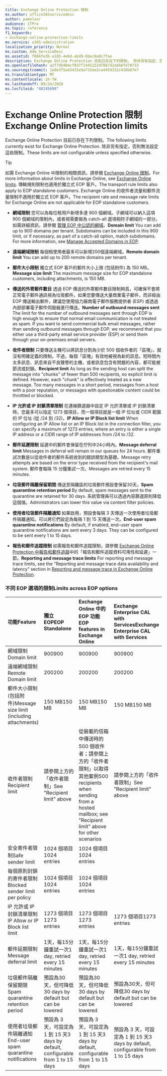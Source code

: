 ```yaml
---
title: Exchange Online Protection 限制
ms.author: office365servicedesc
author: pamelaar
audience: ITPro
ms.topic: reference
f1_keywords:
- exchange-online-protection-limits
ms.service: o365-administration
localization_priority: Normal
ms.custom: Adm_ServiceDesc
ms.assetid: f866fe3b-a183-4e6d-abd9-bbec0a0c7fae
description: Exchange Online Protection 目前已存在下列限制。 除非另有指定，否則無法設定這些限制。
ms.openlocfilehash: a2f7db904cf837f1441222d7867d2abb6fd70733
ms.sourcegitcommit: 1e0e3f5a43431e9a732ee2ca4459332c410b07e7
ms.translationtype: MT
ms.contentlocale: zh-TW
ms.lasthandoff: 09/24/2020
ms.locfileid: "48245698"
---
```

# <a name="exchange-online-protection-limits"></a><span data-ttu-id="f249b-104">Exchange Online Protection 限制</span><span class="sxs-lookup"><span data-stu-id="f249b-104">Exchange Online Protection limits</span></span>

<span data-ttu-id="f249b-105">Exchange Online Protection 目前已存在下列限制。</span><span class="sxs-lookup"><span data-stu-id="f249b-105">The following limits currently exist for Exchange Online Protection.</span></span> <span data-ttu-id="f249b-106">除非另有指定，否則無法設定這些限制。</span><span class="sxs-lookup"><span data-stu-id="f249b-106">These limits are not configurable unless specified otherwise.</span></span> 
  
> [!TIP]
> <span data-ttu-id="f249b-107">如需 Exchange Online 中限制的相關資訊，請參閱 [Exchange Online 限制](../exchange-online-service-description/exchange-online-limits.md)。</span><span class="sxs-lookup"><span data-stu-id="f249b-107">For more information about limits in Exchange Online, see [Exchange Online limits](../exchange-online-service-description/exchange-online-limits.md).</span></span> <span data-ttu-id="f249b-108">傳輸規則限制也適用於獨立式 EOP 客戶。</span><span class="sxs-lookup"><span data-stu-id="f249b-108">The transport rule limits also apply to EOP standalone customers.</span></span> <span data-ttu-id="f249b-109">Exchange Online 的收件者流量和郵件流量限制不適用於獨立式 EOP 客戶。</span><span class="sxs-lookup"><span data-stu-id="f249b-109">The recipient rate and message rate limits for Exchange Online are not applicable for EOP standalone customers.</span></span> 
  
- <span data-ttu-id="f249b-p104">**網域限制** 您可以為每位租用戶新增多達 900 個網域。子網域可以納入這項 900 個網域的限制內，或者視需要做為 catch-all 選項相符子網域的一部分。如需詳細資訊，請參閱 [管理 EOP 中公認的網域](https://go.microsoft.com/fwlink/p/?LinkId=282239)。</span><span class="sxs-lookup"><span data-stu-id="f249b-p104">**Domain limit** You can add up to 900 domains per tenant. Subdomains can be included in this 900 limit, or if necessary, as part of a catch-all option, match subdomains. For more information, see [Manage Accepted Domains in EOP](https://go.microsoft.com/fwlink/p/?LinkId=282239).</span></span>

- <span data-ttu-id="f249b-113">**遠端網域限制** 每個租使用者最多可以新增200個遠端網域。</span><span class="sxs-lookup"><span data-stu-id="f249b-113">**Remote domain limit** You can add up to 200 remote domains per tenant.</span></span>
    
- <span data-ttu-id="f249b-114">**郵件大小限制** 獨立式 EOP 客戶的郵件大小上限 (包括附件) 為 150 MB。</span><span class="sxs-lookup"><span data-stu-id="f249b-114">**Message size limit** The maximum message size for EOP standalone customers, including attachments, is 150 MB.</span></span> 
    
- <span data-ttu-id="f249b-p105">**傳送的外寄郵件數目** 透過 EOP 傳送的外寄郵件數目限制夠高，可確保不會將正常電子郵件通訊視為垃圾郵件。如果您要傳送大量商業電子郵件，而非經由 EOP 傳送輸出郵件，建議您使用協力廠商電子郵件服務提供者 (ESP) 或透過內部部署電子郵件伺服器進行傳送。</span><span class="sxs-lookup"><span data-stu-id="f249b-p105">**Number of outbound messages sent** The limit for the number of outbound messages sent through EOP is high enough to ensure that normal email communication is not treated as spam. If you want to send commercial bulk email messages, rather than sending outbound messages through EOP, we recommend that you either use a third-party email service provider (ESP) or send them through your on-premises email servers.</span></span> 
    
- <span data-ttu-id="f249b-p106">**收件者限制** 只要傳送主機可以將訊息分割為少於 500 個收件者的「區塊」，就沒有明確定義的限制。不過，每個「區塊」有效地被視為新的訊息。短時間內太多訊息、訊息來自不良聲譽的主機，或者訊息包含有問題的內容，都可能被節流或封鎖。</span><span class="sxs-lookup"><span data-stu-id="f249b-p106">**Recipient limit** As long as the sending host can split the message into "chunks" of fewer than 500 recipients, no explicit limit is defined. However, each "chunk" is effectively treated as a new message. Too many messages in a short period, messages from a host with a poor reputation, or messages with questionable content could be throttled or blocked.</span></span> 
    
- <span data-ttu-id="f249b-120">**IP 允許或 IP 封鎖清單限制** 在連線篩選器中設定 IP 允許清單或 IP 封鎖清單時，您最多可以指定 1273 個項目，而一個項目就是一個 IP 位址或 CIDR 範圍的 IP 位址 (從 /24 到 /32)。</span><span class="sxs-lookup"><span data-stu-id="f249b-120">**IP Allow or IP Block list limit** When configuring an IP Allow list or an IP Block list in the connection filter, you can specify a maximum of 1273 entries, where an entry is either a single IP address or a CIDR range of IP addresses from /24 to /32.</span></span> 
    
- <span data-ttu-id="f249b-121">**郵件延遲限制** 延遲中的郵件會保留在佇列中24小時內。</span><span class="sxs-lookup"><span data-stu-id="f249b-121">**Message deferral limit** Messages in deferral will remain in our queues for 24 hours.</span></span> <span data-ttu-id="f249b-122">郵件重試次數是以從收件者的郵件系統收到的錯誤類型為基礎。</span><span class="sxs-lookup"><span data-stu-id="f249b-122">Message retry attempts are based on the error type received from the recipient's mail system.</span></span> <span data-ttu-id="f249b-123">郵件會每隔 15 分鐘重試一次。</span><span class="sxs-lookup"><span data-stu-id="f249b-123">Messages are retried every 15 minutes.</span></span> 
    
- <span data-ttu-id="f249b-124">**垃圾郵件隔離保留期間** 傳送至隔離區的垃圾郵件預設會保留30天。</span><span class="sxs-lookup"><span data-stu-id="f249b-124">**Spam quarantine retention period** By default, spam messages sent to the quarantine are retained for 30 days.</span></span> <span data-ttu-id="f249b-125">系統管理員可以透過內容篩選原則降低這個值。</span><span class="sxs-lookup"><span data-stu-id="f249b-125">Administrators can lower this value via content filter policies.</span></span> 
    
- <span data-ttu-id="f249b-p109">**使用者垃圾郵件隔離通知** 如果啟用，預設會每隔 3 天傳送一次使用者垃圾郵件隔離通知。可以將它們設定為每隔 1 到 15 天傳送一次。</span><span class="sxs-lookup"><span data-stu-id="f249b-p109">**End-user spam quarantine notifications** By default, if enabled, end-user spam quarantine notifications are sent every 3 days. They can be configured to be sent every 1 to 15 days.</span></span> 
    
- <span data-ttu-id="f249b-128">**報告和郵件追蹤限制** 如需報告和郵件追蹤限制，請參閱 [Exchange Online Protection 中報告和郵件追蹤](https://go.microsoft.com/fwlink/?LinkId=394248)中的「報告和郵件追蹤資料可用性和延遲」一節。</span><span class="sxs-lookup"><span data-stu-id="f249b-128">**Reporting and message trace limits** For reporting and message trace limits, see the "Reporting and message trace data availability and latency" section in [Reporting and message trace in Exchange Online Protection](https://go.microsoft.com/fwlink/?LinkId=394248).</span></span>
    
### <a name="limits-across-eop-options"></a><span data-ttu-id="f249b-129">不同 EOP 選項的限制</span><span class="sxs-lookup"><span data-stu-id="f249b-129">Limits across EOP options</span></span>

| <span data-ttu-id="f249b-130">功能</span><span class="sxs-lookup"><span data-stu-id="f249b-130">Feature</span></span> | <span data-ttu-id="f249b-131">獨立 EOP</span><span class="sxs-lookup"><span data-stu-id="f249b-131">EOP Standalone</span></span> | <span data-ttu-id="f249b-132">Exchange Online 中的 EOP 功能</span><span class="sxs-lookup"><span data-stu-id="f249b-132">EOP features in Exchange Online</span></span> | <span data-ttu-id="f249b-133">Exchange Enterprise CAL with Services</span><span class="sxs-lookup"><span data-stu-id="f249b-133">Exchange Enterprise CAL with Services</span></span> |
|:-----|:-----|:-----|:-----|
|<span data-ttu-id="f249b-134">網域限制</span><span class="sxs-lookup"><span data-stu-id="f249b-134">Domain limit</span></span>  <br/> |<span data-ttu-id="f249b-135">900</span><span class="sxs-lookup"><span data-stu-id="f249b-135">900</span></span>  <br/> |<span data-ttu-id="f249b-136">900</span><span class="sxs-lookup"><span data-stu-id="f249b-136">900</span></span>  <br/> |<span data-ttu-id="f249b-137">900</span><span class="sxs-lookup"><span data-stu-id="f249b-137">900</span></span>  <br/> |
|<span data-ttu-id="f249b-138">遠端網域限制</span><span class="sxs-lookup"><span data-stu-id="f249b-138">Remote Domain limit</span></span>  <br/> |<span data-ttu-id="f249b-139">200</span><span class="sxs-lookup"><span data-stu-id="f249b-139">200</span></span>  <br/> |<span data-ttu-id="f249b-140">200</span><span class="sxs-lookup"><span data-stu-id="f249b-140">200</span></span>  <br/> |<span data-ttu-id="f249b-141">200</span><span class="sxs-lookup"><span data-stu-id="f249b-141">200</span></span>  <br/> |
|<span data-ttu-id="f249b-142">郵件大小限制 (包括附件)</span><span class="sxs-lookup"><span data-stu-id="f249b-142">Message size limit (including attachments)</span></span>  <br/> |<span data-ttu-id="f249b-143">150 MB</span><span class="sxs-lookup"><span data-stu-id="f249b-143">150 MB</span></span>  <br/> |<span data-ttu-id="f249b-144">150 MB</span><span class="sxs-lookup"><span data-stu-id="f249b-144">150 MB</span></span>  <br/> |<span data-ttu-id="f249b-145">150 MB</span><span class="sxs-lookup"><span data-stu-id="f249b-145">150 MB</span></span>  <br/> |
|<span data-ttu-id="f249b-146">收件者限制</span><span class="sxs-lookup"><span data-stu-id="f249b-146">Recipient limit</span></span>  <br/> |<span data-ttu-id="f249b-147">請參閱上方的「收件者限制」</span><span class="sxs-lookup"><span data-stu-id="f249b-147">See "Recipient limit" above</span></span>  <br/> |<span data-ttu-id="f249b-148">從裝載的信箱中傳送時的 500 個收件者；請參閱上方的「收件者限制」以取得其他案例</span><span class="sxs-lookup"><span data-stu-id="f249b-148">500 recipients when sending from a hosted mailbox; see "Recipient limit" above for other scenarios</span></span>  <br/> |<span data-ttu-id="f249b-149">請參閱上方的「收件者限制」</span><span class="sxs-lookup"><span data-stu-id="f249b-149">See "Recipient limit" above</span></span>  <br/> |
|<span data-ttu-id="f249b-150">安全寄件者限制</span><span class="sxs-lookup"><span data-stu-id="f249b-150">Safe sender limit</span></span>  <br/> |<span data-ttu-id="f249b-151">1024 個項目</span><span class="sxs-lookup"><span data-stu-id="f249b-151">1024 entries</span></span>  <br/> |<span data-ttu-id="f249b-152">1024 個項目</span><span class="sxs-lookup"><span data-stu-id="f249b-152">1024 entries</span></span>  <br/> ||
|<span data-ttu-id="f249b-153">每個原則封鎖的寄件者限制</span><span class="sxs-lookup"><span data-stu-id="f249b-153">Blocked sender limit per policy</span></span>  <br/> |<span data-ttu-id="f249b-154">1024 個項目</span><span class="sxs-lookup"><span data-stu-id="f249b-154">1024 entries</span></span>  <br/> |<span data-ttu-id="f249b-155">1024 個項目</span><span class="sxs-lookup"><span data-stu-id="f249b-155">1024 entries</span></span>  <br/> ||
|<span data-ttu-id="f249b-156">IP 允許或 IP 封鎖清單限制</span><span class="sxs-lookup"><span data-stu-id="f249b-156">IP Allow or IP Block list limit</span></span>  <br/> |<span data-ttu-id="f249b-157">1273 個項目</span><span class="sxs-lookup"><span data-stu-id="f249b-157">1273 entries</span></span>  <br/> |<span data-ttu-id="f249b-158">1273 個項目</span><span class="sxs-lookup"><span data-stu-id="f249b-158">1273 entries</span></span>  <br/> |<span data-ttu-id="f249b-159">1273 個項目</span><span class="sxs-lookup"><span data-stu-id="f249b-159">1273 entries</span></span>  <br/> |
|<span data-ttu-id="f249b-160">郵件延期限制</span><span class="sxs-lookup"><span data-stu-id="f249b-160">Message deferral limit</span></span>  <br/> |<span data-ttu-id="f249b-161">1天，每15分鐘重試一次</span><span class="sxs-lookup"><span data-stu-id="f249b-161">1 day, retried every 15 minutes</span></span>  <br/> |<span data-ttu-id="f249b-162">1天，每15分鐘重試一次</span><span class="sxs-lookup"><span data-stu-id="f249b-162">1 day, retried every 15 minutes</span></span>  <br/> |<span data-ttu-id="f249b-163">1天，每15分鐘重試一次</span><span class="sxs-lookup"><span data-stu-id="f249b-163">1 day, retried every 15 minutes</span></span>  <br/> |
|<span data-ttu-id="f249b-164">垃圾郵件隔離保留期限</span><span class="sxs-lookup"><span data-stu-id="f249b-164">Spam quarantine retention period</span></span>  <br/> |<span data-ttu-id="f249b-165">預設為30天，但可降低</span><span class="sxs-lookup"><span data-stu-id="f249b-165">30 days by default but can be lowered</span></span>  <br/> |<span data-ttu-id="f249b-166">預設為30天，但可降低</span><span class="sxs-lookup"><span data-stu-id="f249b-166">30 days by default but can be lowered</span></span>  <br/> |<span data-ttu-id="f249b-167">預設為30天，但可降低</span><span class="sxs-lookup"><span data-stu-id="f249b-167">30 days by default but can be lowered</span></span>  <br/> |
|<span data-ttu-id="f249b-168">使用者垃圾郵件隔離通知</span><span class="sxs-lookup"><span data-stu-id="f249b-168">End-user spam quarantine notifications</span></span>  <br/> |<span data-ttu-id="f249b-169">預設為 3 天，可設定為 1 到 15 天</span><span class="sxs-lookup"><span data-stu-id="f249b-169">3 days by default, configurable from 1 to 15 days</span></span>  <br/> |<span data-ttu-id="f249b-170">預設為 3 天，可設定為 1 到 15 天</span><span class="sxs-lookup"><span data-stu-id="f249b-170">3 days by default, configurable from 1 to 15 days</span></span>  <br/> |<span data-ttu-id="f249b-171">預設為 3 天，可設定為 1 到 15 天</span><span class="sxs-lookup"><span data-stu-id="f249b-171">3 days by default, configurable from 1 to 15 days</span></span>  <br/> |
   

